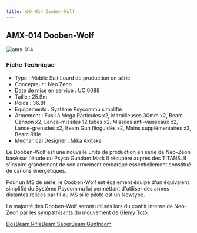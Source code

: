 ```yaml
---
title: AMX-014 Dooben-Wolf
---
```


AMX-014 Dooben-Wolf
-------------------


![amx-014](/images/stories/saga/gundamzz/mechas/neozeon/amx-014.png)


### Fiche Technique


- Type : Mobile Suit Lourd de production en série  
- Concepteur : Neo Zeon  
- Date de mise en service : UC 0088  
- Taille : 25.9m  
- Poids : 36.8t  
- Equipements : Système Psycommu simplifié  
- Armement : Fusil à Mega Particules x2, Mitrailleuses 30mm x2, Beam Cannon x2, Lance-missiles 12 tubes x2, Missiles anti-vaisseaux x2, Lance-grenades x2, Beam Gun filoguidés x2, Mains supplémentaires x2, Beam Rifle  
- Mechanical Designer : Mika Akitaka  
  
Le Dooben-Wolf est une nouvelle unité de production en série de Neo-Zeon basé sur l'étude du Psyco Gundam Mark II récupéré auprès des TITANS. Il s'inspire grandement de son armement embarqué essentiellement constitué de canons énergétiques.   
  
Pour un MS de série, le Dooben-Wolf est également équipé d'un équivalent simplifié du Système Psycommu lui permettant d'utiliser des armes distantes reliées par fil au MS si le pilote est un Newtype.   
  
La majorité des Dooben-Wolf seront utilisés lors du conflit interne de Neo-Zeon par les sympathisants du mouvement de Glemy Toto.


[Dos](javascript:accessoires_m('images/stories/saga/gundamzz/mechas/neozeon/accessoires/amx-014-back.jpg');)[Beam Rifle](javascript:accessoires_m('images/stories/saga/gundamzz/mechas/neozeon/accessoires/amx-014-beamrifle.jpg');)[Beam Saber](javascript:accessoires_m('images/stories/saga/gundamzz/mechas/neozeon/accessoires/amx-014-beamsaber.jpg');)[Beam Gun](javascript:accessoires_m('images/stories/saga/gundamzz/mechas/neozeon/accessoires/amx-014-handbeamgun.jpg');)[Incom](javascript:accessoires_m('images/stories/saga/gundamzz/mechas/neozeon/accessoires/amx-014-incom.jpg');) 

